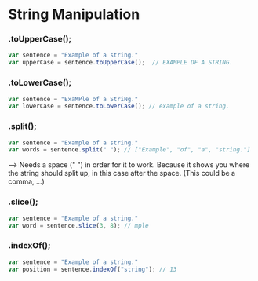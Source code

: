 # String Manipulation

### .toUpperCase(); 

```js
var sentence = "Example of a string."
var upperCase = sentence.toUpperCase();  // EXAMPLE OF A STRING.
```

### .toLowerCase(); 

```js
var sentence = "ExaMPle of a StriNg."
var lowerCase = sentence.toLowerCase(); // example of a string.
```

### .split(); 

```js
var sentence = "Example of a string."
var words = sentence.split(" "); // ["Example", "of", "a", "string."]
```
--> Needs a space (" ") in order for it to work. Because it shows you where the string should split up, in this case after the space. (This could be a comma, ...)

### .slice(); 

```js
var sentence = "Example of a string."
var word = sentence.slice(3, 8); // mple 
```

### .indexOf(); 

```js
var sentence = "Example of a string."
var position = sentence.indexOf("string"); // 13 
```

